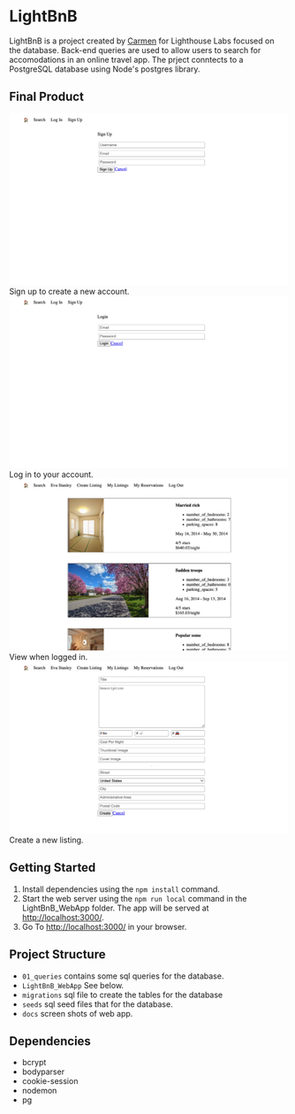 # LightBnB

LightBnB is a project created by [Carmen](https://github.com/carmtsang) for Lighthouse Labs focused on the database. Back-end queries are used to allow users to search for accomodations in an online travel app. The prject conntects to a PostgreSQL database using Node's postgres library.


## Final Product
![Sign Up Screen](https://github.com/carmtsang/LightBnB/blob/main/docs/signup.png)
Sign up to create a new account.
![Log in view](https://github.com/carmtsang/LightBnB/blob/main/docs/login.png)
Log in to your account. 
![Logged In](https://github.com/carmtsang/LightBnB/blob/main/docs/logged_in.png)
View when logged in.
![new listing](https://github.com/carmtsang/LightBnB/blob/main/docs/create.png)
Create a new listing.

## Getting Started
1. Install dependencies using the `npm install` command.
2. Start the web server using the `npm run local` command in the LightBnB_WebApp folder. The app will be served at <http://localhost:3000/>.
3. Go To <http://localhost:3000/> in your browser. 


## Project Structure

* `01_queries` contains some sql queries for the database.
* `LightBnB_WebApp` See below.
* `migrations` sql file to create the tables for the database
* `seeds` sql seed files that for the database.
* `docs` screen shots of web app.

## Dependencies
- bcrypt
- bodyparser
- cookie-session
- nodemon
- pg
